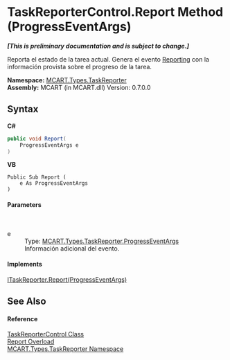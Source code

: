 # TaskReporterControl.Report Method (ProgressEventArgs)
 _**\[This is preliminary documentation and is subject to change.\]**_

Reporta el estado de la tarea actual. Genera el evento <a href="43063020-efbd-bf08-80ef-6c0040a848ef">Reporting</a> con la información provista sobre el progreso de la tarea.

**Namespace:**&nbsp;<a href="256f3901-18cb-eeca-835c-7de778822db3">MCART.Types.TaskReporter</a><br />**Assembly:**&nbsp;MCART (in MCART.dll) Version: 0.7.0.0

## Syntax

**C#**<br />
``` C#
public void Report(
	ProgressEventArgs e
)
```

**VB**<br />
``` VB
Public Sub Report ( 
	e As ProgressEventArgs
)
```


#### Parameters
&nbsp;<dl><dt>e</dt><dd>Type: <a href="ca737456-2d6f-7f13-63a9-5b5d228c5048">MCART.Types.TaskReporter.ProgressEventArgs</a><br />Información adicional del evento.</dd></dl>

#### Implements
<a href="7076ac0c-d04c-89bb-64b9-96cec354421e">ITaskReporter.Report(ProgressEventArgs)</a><br />

## See Also


#### Reference
<a href="8772b8d4-cb78-6a2a-83e0-dd746f24cc98">TaskReporterControl Class</a><br /><a href="e4cffe4a-9d8d-03d6-2bfd-333c9d2688ef">Report Overload</a><br /><a href="256f3901-18cb-eeca-835c-7de778822db3">MCART.Types.TaskReporter Namespace</a><br />